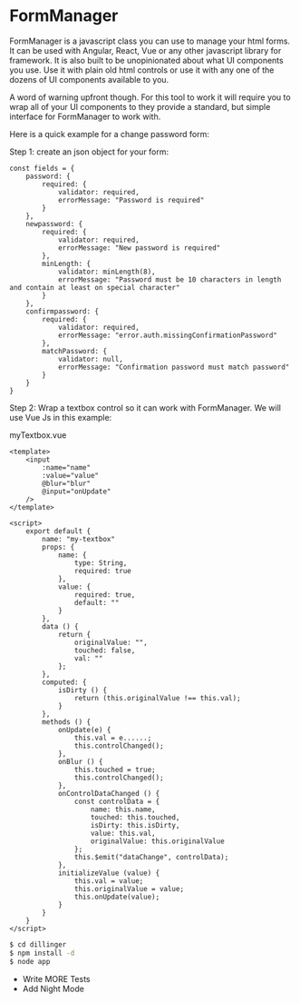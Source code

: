 # FormManager

FormManager is a javascript class you can use to manage your html forms.  It can be used with Angular, React, Vue or any other javascript library for framework. It is also built to be unopinionated about what UI components you use. Use it with plain old html controls or use it with any one of the dozens of UI components available to you.

A word of warning upfront though.  For this tool to work it will require you to wrap all of your UI components to they provide a standard, but simple interface for FormManager to work with.

Here is a quick example for a change password form:

Step 1: create an json object for your form:

    const fields = {
	    password: {
            required: {
                validator: required,
                errorMessage: "Password is required"
            }
        },
        newpassword: {
   	        required: {
		        validator: required,
		        errorMessage: "New password is required"
            },
            minLength: {
		        validator: minLength(8),
                errorMessage: "Password must be 10 characters in length and contain at least on special character"
            }
        },
        confirmpassword: {
            required: {
                validator: required,
                errorMessage: "error.auth.missingConfirmationPassword"
            },
            matchPassword: {
                validator: null,
                errorMessage: "Confirmation password must match password"
            }
        }
    }

Step 2: Wrap a textbox control so it can work with FormManager. We will use Vue Js in this example:

myTextbox.vue

    <template>
        <input
            :name="name"
            :value="value"
            @blur="blur"
            @input="onUpdate"
        />
    </template>

    <script>
        export default {
            name: "my-textbox"
            props: {
                name: {
                    type: String,
                    required: true
                },
                value: {
                    required: true,
                    default: "" 
                }
            },
            data () {
                return {
                    originalValue: "",
                    touched: false,
                    val: ""
                };
            },
            computed: {
                isDirty () {
                    return (this.originalValue !== this.val);
                }
            },
            methods () {
                onUpdate(e) {
                    this.val = e......;
                    this.controlChanged();
                },
                onBlur () {
                    this.touched = true;
                    this.controlChanged();
                },
                onControlDataChanged () {
                    const controlData = {
                        name: this.name,
                        touched: this.touched,
                        isDirty: this.isDirty,
                        value: this.val,
                        originalValue: this.originalValue
                    };
                    this.$emit("dataChange", controlData);
                },
                initializeValue (value) {
                    this.val = value;
                    this.originalValue = value;
                    this.onUpdate(value);
                }
            }
        }
    </script>









```sh
$ cd dillinger
$ npm install -d
$ node app
```

 - Write MORE Tests
 - Add Night Mode